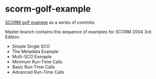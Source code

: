 # scorm-golf-example

[SCORM golf example](http://scorm.com/scorm-explained/technical-scorm/golf-examples/) as a series of commits.

Master branch contains this sequence of examples for SCORM 2004 3rd Edition:

* Simple Single SCO
* The Metadata Example
* Multi-SCO Exmaple
* Minimum Run-Time Calls
* Basic Run-Time Calls
* Advanced Run-Time Calls
